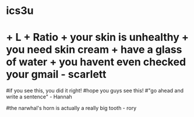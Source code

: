 # ics3u
# + L + Ratio + your skin is unhealthy + you need skin cream + have a glass of water + you havent even checked your gmail - scarlett
#if you see this, you did it right!
#hope you guys see this!
#"go ahead and write a sentence" - Hannah

#the narwhal's horn is actually a really big tooth - rory
